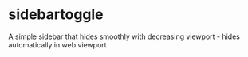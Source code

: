 # sidebartoggle
A simple sidebar that hides smoothly with decreasing viewport - hides automatically in web viewport
